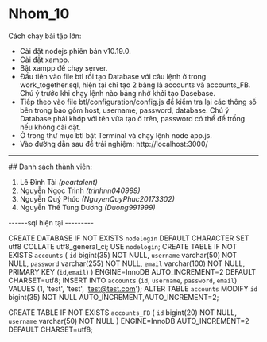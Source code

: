 ﻿# Nhom_10 

Cách chạy bài tập lớn:
- Cài đặt nodejs phiên bản v10.19.0.
- Cài đặt xampp.
- Bật xampp để chạy server.
- Đầu tiên vào file btl rồi tạo Database với câu lệnh ở trong work_together.sql, hiện tại chỉ tạo 2 bảng là accounts và accounts_FB. Chú ý trước khi chạy lệnh nào bảng nhớ khởi tạo Dasebase.
- Tiếp theo vào file btl/configuration/config.js để kiểm tra lại các thông số bên trong bao gồm host, username, password, database. Chú ý Database phải khớp với tên vừa tạo ở trên, password có thể để trống nếu không cài đặt.
- Ở trong thư mục btl bật Terminal và chạy lệnh node app.js.
- Vào đường dẫn sau để trải nghiệm: http://localhost:3000/

***
﻿## Danh sách thành viên:
1. Lê Đình Tài *(peartalent)*
2. Nguyễn Ngọc Trinh *(trinhnn040999)*
3. Nguyễn Quý Phúc *(NguyenQuyPhuc20173302)*
4. Nguyễn Thế Tùng Dương *(Duong991999)*


------sql hiện tại ---------

CREATE DATABASE IF NOT EXISTS `nodelogin` DEFAULT CHARACTER SET utf8 COLLATE utf8_general_ci;
USE `nodelogin`;
CREATE TABLE IF NOT EXISTS `accounts` (
  `id` bigint(35) NOT NULL,
  `username` varchar(50) NOT NULL,
  `password` varchar(255) NOT NULL,
  `email` varchar(100) NOT NULL,
  PRIMARY KEY (`id`,`email`)
) ENGINE=InnoDB AUTO_INCREMENT=2 DEFAULT CHARSET=utf8;
INSERT INTO `accounts` (`id`, `username`, `password`, `email`) VALUES (1, 'test', 'test', 'test@test.com');
ALTER TABLE `accounts` MODIFY `id` bigint(35) NOT NULL AUTO_INCREMENT,AUTO_INCREMENT=2;

CREATE TABLE IF NOT EXISTS `accounts_FB` (
  `id` bigint(20) NOT NULL,
  `username` varchar(50) NOT NULL
) ENGINE=InnoDB AUTO_INCREMENT=2 DEFAULT CHARSET=utf8;



